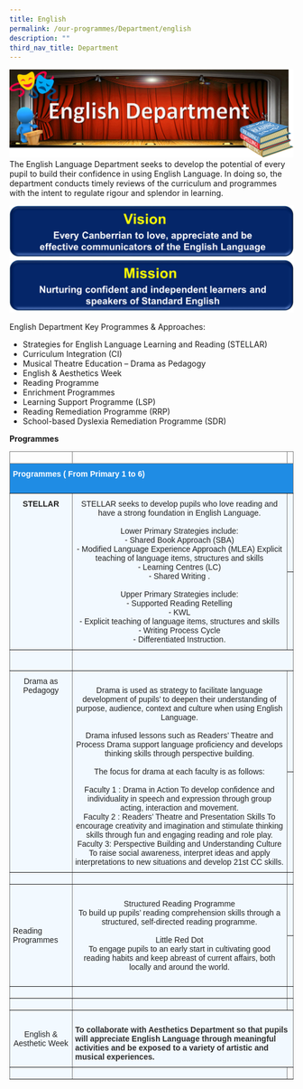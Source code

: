 ```yaml
---
title: English
permalink: /our-programmes/Department/english
description: ""
third_nav_title: Department
---
```

![](/images/English%20Dept%20Banner.png)
The English Language Department seeks to develop the potential of every pupil to build their confidence in using English Language. In doing so, the department conducts timely reviews of the curriculum and programmes with the intent to regulate rigour and splendor in learning.

![](/images/Eng%20Vision%20Banner.png)
![](/images/Eng%20Mission%20Banner.png)

English Department Key Programmes & Approaches:

* Strategies for English Language Learning and Reading (STELLAR)
* Curriculum Integration (CI)
* Musical Theatre Education – Drama as Pedagogy
* English & Aesthetics Week 
* Reading Programme
* Enrichment Programmes 
* Learning Support Programme (LSP)
* Reading Remediation Programme (RRP) 
* School-based Dyslexia Remediation Programme (SDR)

**Programmes**

<style type="text/css">
.tg  {border-collapse:collapse;border-spacing:0;}
.tg td{border-color:black;border-style:solid;border-width:1px;font-family:Arial, sans-serif;font-size:14px;
  overflow:hidden;padding:10px 5px;word-break:normal;}
.tg th{border-color:black;border-style:solid;border-width:1px;font-family:Arial, sans-serif;font-size:14px;
  font-weight:normal;overflow:hidden;padding:10px 5px;word-break:normal;}
.tg .tg-iia3{background-color:#1F8CE4;border-color:inherit;color:#FFF;font-weight:bold;text-align:left;vertical-align:top}
.tg .tg-4cmu{background-color:#F2F9FF;border-color:inherit;color:#222;text-align:center;vertical-align:middle}
.tg .tg-j34p{background-color:#F2F9FF;border-color:inherit;color:#222;font-weight:bold;text-align:center;vertical-align:top}
.tg .tg-38mi{background-color:#F2F9FF;border-color:inherit;color:#222;text-align:center;vertical-align:top}
.tg .tg-0pky{border-color:inherit;text-align:left;vertical-align:top}
.tg .tg-k9xk{background-color:#F2F9FF;border-color:inherit;color:#222;text-align:left;vertical-align:top}
.tg .tg-dlaw{background-color:#F2F9FF;border-color:inherit;color:#222;text-align:left;vertical-align:middle}
.tg .tg-2etv{background-color:#F2F9FF;border-color:inherit;color:#F00;font-weight:bold;text-align:center;vertical-align:top}
.tg .tg-3vl1{background-color:#F2F9FF;border-color:inherit;color:#2D2D2D;font-weight:bold;text-align:left;vertical-align:top}
</style>
<table class="tg">
<thead>
  <tr>
    <th class="tg-0pky"></th>
    <th class="tg-0pky"></th>
    <th class="tg-0pky"></th>
  </tr>
</thead>
<tbody>
  <tr>
    <td class="tg-iia3" colspan="3">Programmes ( From Primary 1 to 6)<br><br></td>
  </tr>
  <tr>
    <td class="tg-j34p" rowspan="2">STELLAR</td>
    <td class="tg-38mi" rowspan="2">STELLAR seeks to develop pupils who love reading and have a strong foundation in English Language. <br><br>Lower Primary Strategies include: <br>- Shared Book Approach (SBA) <br>- Modified Language Experience Approach (MLEA) Explicit teaching of language items, structures and skills <br>- Learning Centres (LC)<br>- Shared Writing . <br><br>Upper Primary Strategies include: <br>- Supported Reading Retelling <br>- KWL <br>- Explicit teaching of language items, structures and skills <br>- Writing Process Cycle <br>- Differentiated Instruction.</td>
    <td class="tg-38mi"></td>
  </tr>
  <tr>
    <td class="tg-k9xk"></td>
  </tr>
  <tr>
    <td class="tg-4cmu" rowspan="2"><span style="color:#222;background-color:#F2F9FF"> </span><br><span style="color:#222;background-color:#F2F9FF"> </span></td>
    <td class="tg-4cmu" colspan="2" rowspan="2"><span style="color:#222;background-color:#F2F9FF">   </span><br><span style="color:#222;background-color:#F2F9FF">   </span></td>
  </tr>
  <tr>
  </tr>
  <tr>
    <td class="tg-38mi" rowspan="2">Drama as Pedagogy<span style="color:#222;background-color:#F2F9FF"> </span></td>
    <td class="tg-4cmu" rowspan="2"><span style="color:#222;background-color:#F2F9FF"> </span><br><span style="color:#222;background-color:#F2F9FF">Drama is used as strategy to facilitate language development of pupils’ to deepen their understanding of purpose, audience, context and culture when using English Language.</span><br><br><span style="color:#222;background-color:#F2F9FF">Drama infused lessons such as Readers’ Theatre and Process Drama support language proficiency and develops thinking skills through perspective building.</span><br><br><span style="color:#222;background-color:#F2F9FF">The focus for drama at each faculty is as follows:</span><br><br>Faculty 1 : Drama in Action To develop confidence and individuality in speech and expression through group acting, interaction and movement. <br>Faculty 2 : Readers’ Theatre and Presentation Skills To encourage creativity and imagination and stimulate thinking skills through fun and engaging reading and role play. <br>Faculty 3: Perspective Building and Understanding Culture To raise social awareness, interpret ideas and apply interpretations to new situations and develop 21st CC skills.</td>
    <td class="tg-4cmu"><span style="color:#222;background-color:#F2F9FF"> </span></td>
  </tr>
  <tr>
    <td class="tg-dlaw"></td>
  </tr>
  <tr>
    <td class="tg-4cmu"><span style="color:#222;background-color:#F2F9FF"> </span></td>
    <td class="tg-4cmu"><span style="color:#222;background-color:#F2F9FF"> </span></td>
    <td class="tg-4cmu"><span style="color:#222;background-color:#F2F9FF"> </span></td>
  </tr>
  <tr>
    <td class="tg-dlaw" rowspan="2"><span style="color:#222;background-color:#F2F9FF"> </span>Reading Programmes</td>
    <td class="tg-4cmu" rowspan="2"><span style="color:#222;background-color:#F2F9FF"> </span><br><span style="color:#222;background-color:#F2F9FF">Structured Reading Programme</span><br><span style="color:#222;background-color:#F2F9FF">To build up pupils’ reading comprehension skills through a structured, self-directed reading programme.  </span><br><br><span style="color:#222;background-color:#F2F9FF">Little Red Dot</span><br><span style="color:#222;background-color:#F2F9FF"> To engage pupils to an early start in cultivating good reading habits and keep abreast of current affairs, both locally and around the world.  </span><br><br></td>
    <td class="tg-4cmu"><span style="color:#222;background-color:#F2F9FF"> </span></td>
  </tr>
  <tr>
    <td class="tg-k9xk"></td>
  </tr>
  <tr>
    <td class="tg-4cmu"><span style="color:#222;background-color:#F2F9FF"> </span></td>
    <td class="tg-4cmu"><span style="color:#222;background-color:#F2F9FF"> </span></td>
    <td class="tg-4cmu"><span style="color:#222;background-color:#F2F9FF"> </span></td>
  </tr>
  <tr>
    <td class="tg-2etv"></td>
    <td class="tg-k9xk"></td>
    <td class="tg-4cmu"><span style="color:#222;background-color:#F2F9FF"> </span></td>
  </tr>
  <tr>
    <td class="tg-4cmu"><span style="color:#222;background-color:#F2F9FF"> </span>English &amp; Aesthetic Week </td>
    <td class="tg-3vl1" colspan="2"><br>To collaborate with  Aesthetics Department so that pupils will appreciate English Language through meaningful activities and be exposed to a variety of artistic and musical experiences.</td>
  </tr>
  <tr>
    <td class="tg-4cmu"><span style="color:#222;background-color:#F2F9FF"> </span></td>
    <td class="tg-4cmu"><span style="color:#222;background-color:#F2F9FF"> </span></td>
    <td class="tg-0pky"></td>
  </tr>
</tbody>
</table>